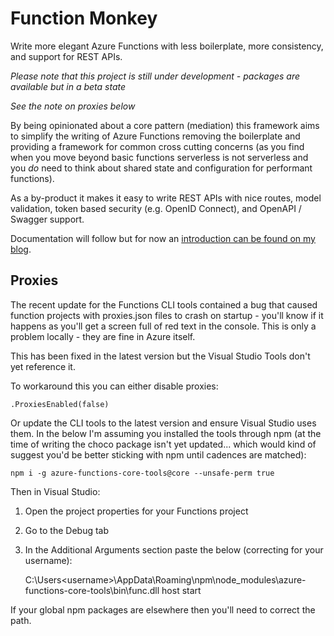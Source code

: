 # Function Monkey

Write more elegant Azure Functions with less boilerplate, more consistency, and support for REST APIs.

_Please note that this project is still under development - packages are available but in a beta state_

_See the note on proxies below_

By being opinionated about a core pattern (mediation) this framework aims to simplify the writing of Azure Functions removing the boilerplate and providing a framework for common cross cutting concerns (as you find when you move beyond basic functions serverless is not serverless and you _do_ need to think about shared state and configuration for performant functions).

As a by-product it makes it easy to write REST APIs with nice routes, model validation, token based security (e.g. OpenID Connect), and OpenAPI / Swagger support.

Documentation will follow but for now an [introduction can be found on my blog](https://www.azurefromthetrenches.com/build-elegant-rest-apis-with-azure-functions/).

## Proxies

The recent update for the Functions CLI tools contained a bug that caused function projects with proxies.json files to crash on startup - you'll know if it happens as you'll get a screen full of red text in the console. This is only a problem locally - they are fine in Azure itself.

This has been fixed in the latest version but the Visual Studio Tools don't yet reference it.

To workaround this you can either disable proxies:

    .ProxiesEnabled(false)

Or update the CLI tools to the latest version and ensure Visual Studio uses them. In the below I'm assuming you installed the tools through npm (at the time of writing the choco package isn't yet updated... which would kind of suggest you'd be better sticking with npm until cadences are matched):

    npm i -g azure-functions-core-tools@core --unsafe-perm true

Then in Visual Studio:

1. Open the project properties for your Functions project
2. Go to the Debug tab
3. In the Additional Arguments section paste the below (correcting for your username):

    C:\Users\<username>\AppData\Roaming\npm\node_modules\azure-functions-core-tools\bin\func.dll host start

If your global npm packages are elsewhere then you'll need to correct the path.